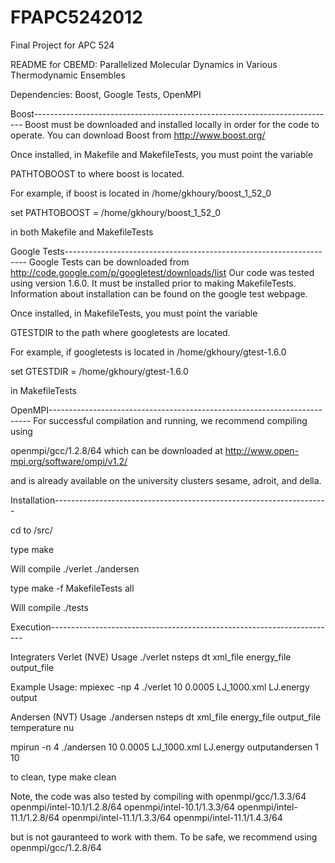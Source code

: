 FPAPC5242012
============

Final Project for APC 524

README for CBEMD: Parallelized Molecular Dynamics in Various Thermodynamic Ensembles

Dependencies: Boost, Google Tests, OpenMPI

Boost---------------------------------------------------------------------------
Boost must be downloaded and installed locally in order for the code to operate. 
You can download Boost from http://www.boost.org/

Once installed, in Makefile and MakefileTests, you must point the variable 

PATHTOBOOST to where boost is located.

For example, if boost is located in /home/gkhoury/boost_1_52_0

set PATHTOBOOST = /home/gkhoury/boost_1_52_0

in both Makefile and MakefileTests


Google Tests--------------------------------------------------------------------
Google Tests can be downloaded from 
http://code.google.com/p/googletest/downloads/list
Our code was tested using version 1.6.0. It must be installed prior to making 
MakefileTests. Information about installation can be found
on the google test webpage.

Once installed, in MakefileTests, you must point the variable 

GTESTDIR to the path where googletests are located. 

For example, if googletests is located in /home/gkhoury/gtest-1.6.0

set GTESTDIR = /home/gkhoury/gtest-1.6.0

in MakefileTests


OpenMPI-------------------------------------------------------------------------
For successful compilation and running, we recommend compiling using

openmpi/gcc/1.2.8/64
which can be downloaded at http://www.open-mpi.org/software/ompi/v1.2/

and is already available on the university clusters sesame, adroit, and della.

Installation--------------------------------------------------------------------

cd to /src/

type make

Will compile ./verlet ./andersen 

type make -f MakefileTests all

Will compile ./tests

Execution-----------------------------------------------------------------------

Integraters
Verlet (NVE) Usage
./verlet nsteps dt xml_file energy_file output_file

Example Usage:
mpiexec -np 4 ./verlet 10 0.0005 LJ_1000.xml LJ.energy output

Andersen (NVT) Usage
./andersen nsteps dt xml_file energy_file output_file temperature nu

mpirun -n 4 ./andersen 10 0.0005 LJ_1000.xml LJ.energy outputandersen 1 10

to clean, type make clean

Note, the code was also tested by compiling with
openmpi/gcc/1.3.3/64
openmpi/intel-10.1/1.2.8/64
openmpi/intel-10.1/1.3.3/64
openmpi/intel-11.1/1.2.8/64
openmpi/intel-11.1/1.3.3/64
openmpi/intel-11.1/1.4.3/64

but is not gauranteed to work with them. To be safe, we recommend 
using openmpi/gcc/1.2.8/64

